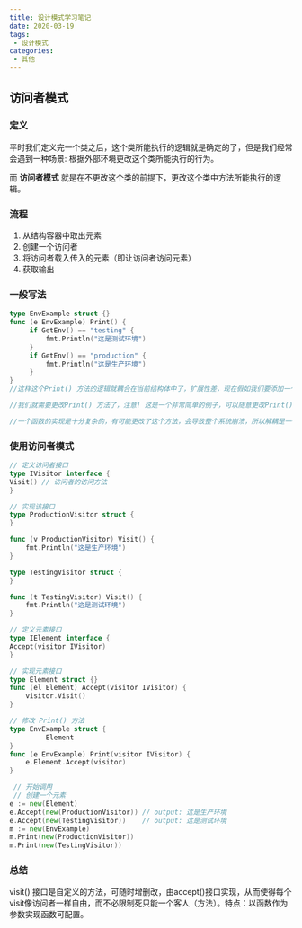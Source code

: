 ```yaml
---
title: 设计模式学习笔记
date: 2020-03-19
tags:
 - 设计模式
categories:
 - 其他
---
```


## 访问者模式

### 定义

平时我们定义完一个类之后，这个类所能执行的逻辑就是确定的了，但是我们经常会遇到一种场景: 根据外部环境更改这个类所能执行的行为。



而 **访问者模式** 就是在不更改这个类的前提下，更改这个类中方法所能执行的逻辑。

### 流程

1. 从结构容器中取出元素
2. 创建一个访问者
3. 将访问者载入传入的元素（即让访问者访问元素）
4. 获取输出

### 一般写法

```go
type EnvExample struct {}
func (e EnvExample) Print() {
     if GetEnv() == "testing" {
         fmt.Println("这是测试环境")
     }
     if GetEnv() == "production" {
         fmt.Println("这是生产环境")
     }
}
//这样这个Print() 方法的逻辑就耦合在当前结构体中了，扩展性差，现在假如我们要添加一个打印 这是本地环境 的逻辑呢？

//我们就需要更改Print() 方法了，注意! 这是一个非常简单的例子，可以随意更改Print() 方法，没什么关系，但是在实际开发过程中

//一个函数的实现是十分复杂的，有可能更改了这个方法，会导致整个系统崩溃，所以解耦是一个十分迫切的需要.
```

### 使用访问者模式

```go
// 定义访问者接口
type IVisitor interface {
Visit() // 访问者的访问方法
}

// 实现该接口
type ProductionVisitor struct {
}

func (v ProductionVisitor) Visit() {
    fmt.Println("这是生产环境")
}

type TestingVisitor struct {
}

func (t TestingVisitor) Visit() {
    fmt.Println("这是测试环境")
}

// 定义元素接口
type IElement interface {
Accept(visitor IVisitor)
}

// 实现元素接口
type Element struct {}
func (el Element) Accept(visitor IVisitor) {
    visitor.Visit()
}

// 修改 Print() 方法
type EnvExample struct {
         Element
}
func (e EnvExample) Print(visitor IVisitor) {
    e.Element.Accept(visitor)
}

 // 开始调用
 // 创建一个元素
e := new(Element)
e.Accept(new(ProductionVisitor)) // output: 这是生产环境
e.Accept(new(TestingVisitor))    // output: 这是测试环境
m := new(EnvExample)
m.Print(new(ProductionVisitor))
m.Print(new(TestingVisitor))
```

### 总结

visit() 接口是自定义的方法，可随时增删改，由accept()接口实现，从而使得每个visit像访问者一样自由，而不必限制死只能一个客人（方法）。特点：以函数作为参数实现函数可配置。
